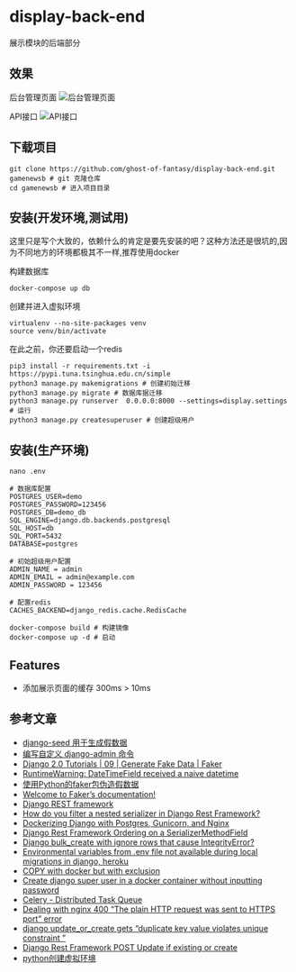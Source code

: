 # display-back-end

展示模块的后端部分

## 效果

后台管理页面
![后台管理页面](docs/img/demo.png)

API接口
![API接口](docs/img/api.png)

## 下载项目

```shell script
git clone https://github.com/ghost-of-fantasy/display-back-end.git gamenewsb # git 克隆仓库
cd gamenewsb # 进入项目目录
```

## 安装(开发环境,测试用)

这里只是写个大致的，依赖什么的肯定是要先安装的吧？这种方法还是很坑的,因为不同地方的环境都极其不一样,推荐使用docker

构建数据库

```shell script
docker-compose up db
```

创建并进入虚拟环境

```shell script
virtualenv --no-site-packages venv
source venv/bin/activate
```

在此之前，你还要启动一个redis

```shell script
pip3 install -r requirements.txt -i https://pypi.tuna.tsinghua.edu.cn/simple
python3 manage.py makemigrations # 创建初始迁移
python3 manage.py migrate # 数据库据迁移
python3 manage.py runserver  0.0.0.0:8000 --settings=display.settings # 运行
python3 manage.py createsuperuser # 创建超级用户
```

## 安装(生产环境)

```shell script
nano .env
```

```.env
# 数据库配置
POSTGRES_USER=demo
POSTGRES_PASSWORD=123456
POSTGRES_DB=demo_db
SQL_ENGINE=django.db.backends.postgresql
SQL_HOST=db
SQL_PORT=5432
DATABASE=postgres

# 初始超级用户配置
ADMIN_NAME = admin
ADMIN_EMAIL = admin@example.com
ADMIN_PASSWORD = 123456

# 配置redis
CACHES_BACKEND=django_redis.cache.RedisCache
```

```shell script
docker-compose build # 构建镜像
docker-compose up -d # 启动
```

## Features

- 添加展示页面的缓存 300ms > 10ms

## 参考文章

- [django-seed 用于生成假数据](https://github.com/Brobin/django-seed)
- [编写自定义 django-admin 命令](https://docs.djangoproject.com/zh-hans/2.2/howto/custom-management-commands/)
- [Django 2.0 Tutorials | 09 | Generate Fake Data | Faker](https://www.youtube.com/watch?v=Nq5JXFpQ2jE&list=PLR2qQy0Zxs_XXgPZvuPcOZPvAiswqwpjf&index=9)
- [RuntimeWarning: DateTimeField received a naive datetime](https://stackoverflow.com/questions/18622007/runtimewarning-datetimefield-received-a-naive-datetime)
- [使用Python的faker包伪造假数据](https://blog.csdn.net/lb245557472/article/details/80758307)
- [Welcome to Faker’s documentation!](https://faker.readthedocs.io/en/master/)
- [Django REST framework](https://www.django-rest-framework.org)
- [How do you filter a nested serializer in Django Rest Framework?](https://stackoverflow.com/questions/28163556/how-do-you-filter-a-nested-serializer-in-django-rest-framework)
- [Dockerizing Django with Postgres, Gunicorn, and Nginx](https://testdriven.io/blog/dockerizing-django-with-postgres-gunicorn-and-nginx/#.XVK2q93me6c.hackernews)
- [Django Rest Framework Ordering on a SerializerMethodField](https://stackoverflow.com/questions/30041948/django-rest-framework-ordering-on-a-serializermethodfield)
- [Django bulk_create with ignore rows that cause IntegrityError?](https://stackoverflow.com/questions/12451053/django-bulk-create-with-ignore-rows-that-cause-integrityerror)
- [Environmental variables from .env file not available during local migrations in django, heroku](https://stackoverflow.com/questions/38437170/environmental-variables-from-env-file-not-available-during-local-migrations-in)
- [COPY with docker but with exclusion](https://stackoverflow.com/questions/43747776/copy-with-docker-but-with-exclusion)
- [Create django super user in a docker container without inputting password](https://stackoverflow.com/questions/30027203/create-django-super-user-in-a-docker-container-without-inputting-password)
- [Celery - Distributed Task Queue](http://docs.celeryproject.org/en/latest/index.html)
- [Dealing with nginx 400 “The plain HTTP request was sent to HTTPS port” error](https://stackoverflow.com/questions/8768946/dealing-with-nginx-400-the-plain-http-request-was-sent-to-https-port-error)
- [django update_or_create gets “duplicate key value violates unique constraint ”](https://stackoverflow.com/questions/50915911/django-update-or-create-gets-duplicate-key-value-violates-unique-constraint)
- [Django Rest Framework POST Update if existing or create](https://stackoverflow.com/questions/37833307/django-rest-framework-post-update-if-existing-or-create)
- [python创建虚拟环境](https://blog.csdn.net/qq_41188944/article/details/79039681)
